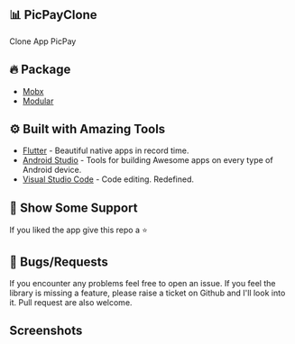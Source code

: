 ## 📊 PicPayClone #
 Clone App PicPay
 
 ## 🔥 Package #
 * [Mobx](https://pub.dev/packages/mobx)
 * [Modular](https://pub.dev/packages/flutter_modular)

 ## ⚙️ Built with Amazing Tools #
* [Flutter](https://flutter.dev/) - Beautiful native apps in record time.
* [Android Studio](https://developer.android.com/studio/index.html/) - Tools for building Awesome apps on every type of Android device.
* [Visual Studio Code](https://code.visualstudio.com/) - Code editing. Redefined.

## 🤝 Show Some Support #
If you liked the app give this repo a ⭐️ 


## 🐞 Bugs/Requests #
If you encounter any problems feel free to open an issue. If you feel the library is missing a feature, please raise a ticket on Github and I'll look into it. Pull request are also welcome.


## Screenshots
